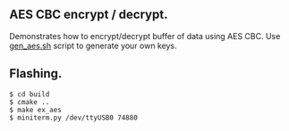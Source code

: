 ## AES CBC encrypt / decrypt.

Demonstrates how to encrypt/decrypt buffer of data using AES CBC.
Use [gen_aes.sh](../../bin/gen_aes.sh) script to generate your own keys.

## Flashing.

```
$ cd build
$ cmake ..
$ make ex_aes
$ miniterm.py /dev/ttyUSB0 74880
```
